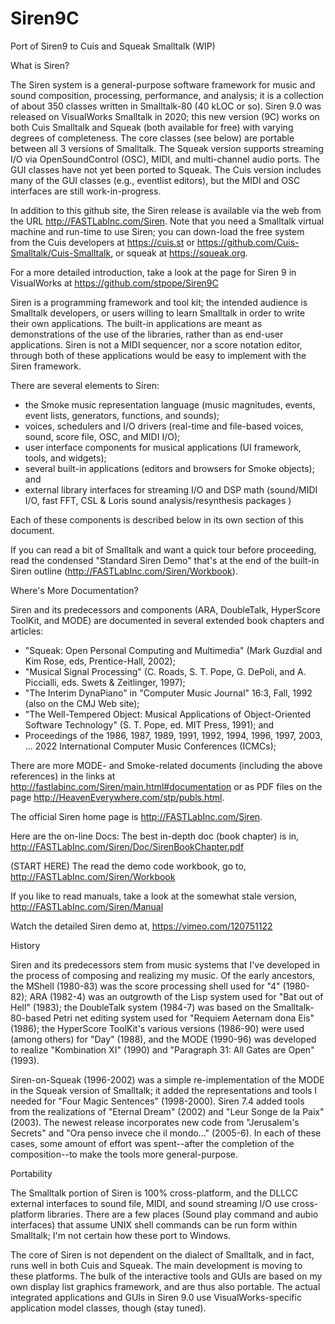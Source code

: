 # Siren9C

Port of Siren9 to Cuis and Squeak Smalltalk (WIP)

What is Siren?

The Siren system is a general-purpose software framework for music and sound composition, processing, performance, and analysis; it is a collection of about 350 classes written in Smalltalk-80 (40 kLOC or so). Siren 9.0 was released on VisualWorks Smalltalk in 2020; this new version (9C) works on both Cuis Smalltalk and Squeak (both available for free) with varying degrees of completeness. The core classes (see below) are portable between all 3 versions of Smalltalk.  The Squeak version supports streaming I/O via OpenSoundControl (OSC), MIDI, and multi-channel audio ports. The GUI classes have not yet been ported to Squeak.  The Cuis version includes many of the GUI classes (e.g., eventlist editors), but the MIDI and OSC interfaces are still work-in-progress.

In addition to this github site, the Siren release is available via the web from the URL http://FASTLabInc.com/Siren. Note that you need a Smalltalk virtual machine and run-time to use Siren; you can down-load the free system from the Cuis developers at https://cuis.st or https://github.com/Cuis-Smalltalk/Cuis-Smalltalk, or squeak at https://squeak.org.

For a more detailed introduction, take a look at the page for Siren 9 in VisualWorks at https://github.com/stpope/Siren9C

Siren is a programming framework and tool kit; the intended audience is Smalltalk developers, or users willing to learn Smalltalk in order to write their own applications. The built-in applications are meant as demonstrations of the use of the libraries, rather than as end-user applications. Siren is not a MIDI sequencer, nor a score notation editor, through both of these applications would be easy to implement with the Siren framework.

There are several elements to Siren:
- the Smoke music representation language
		(music magnitudes, events, event lists, generators, functions, and sounds);
- voices, schedulers and I/O drivers
		(real-time and file-based voices, sound, score file, OSC, and MIDI I/O);
- user interface components for musical applications
		(UI framework, tools, and widgets);
- several built-in applications 
		(editors and browsers for Smoke objects); and
- external library interfaces for streaming I/O and DSP math
		(sound/MIDI I/O, fast FFT, CSL & Loris sound analysis/resynthesis packages )

Each of these components is described below in its own section of this document.

If you can read a bit of Smalltalk and want a quick tour before proceeding, read the condensed "Standard Siren Demo" that's at the end of the built-in Siren outline (http://FASTLabInc.com/Siren/Workbook).

Where's More Documentation?

Siren and its predecessors and components (ARA, DoubleTalk, HyperScore ToolKit, and MODE) are documented in several extended book chapters and articles:
- "Squeak: Open Personal Computing and Multimedia" (Mark Guzdial and Kim 
		Rose, eds, Prentice-Hall, 2002);
-  "Musical Signal Processing" (C. Roads, S. T. Pope, G. DePoli, and A. Piccialli, 
		eds. Swets & Zeitlinger, 1997);
-  "The Interim DynaPiano" in "Computer Music Journal" 16:3, Fall, 1992 
		(also on the CMJ Web site);
- "The Well-Tempered Object: Musical Applications of Object-Oriented Software 
		Technology" (S. T. Pope, ed. MIT Press, 1991); and
- Proceedings of the 1986, 1987, 1989, 1991, 1992, 1994, 1996, 1997, 2003, ... 2022
		International Computer Music Conferences (ICMCs);

There are more MODE- and Smoke-related documents (including the above references) in the links at http://fastlabinc.com/Siren/main.html#documentation or as PDF files on the page http://HeavenEverywhere.com/stp/publs.html.

The official Siren home page is http://FASTLabInc.com/Siren.

Here are the on-line Docs: The best in-depth doc (book chapter) is in,
	http://FASTLabInc.com/Siren/Doc/SirenBookChapter.pdf

(START HERE) The read the demo code workbook, go to,
	http://FASTLabInc.com/Siren/Workbook

If you like to read manuals, take a look at the somewhat stale version,
	http://FASTLabInc.com/Siren/Manual

Watch the detailed Siren demo at,
	https://vimeo.com/120751122

History

Siren and its predecessors stem from music systems that I've developed in the process of composing and realizing my music. Of the early ancestors, the MShell (1980-83) was the score processing shell used for "4" (1980-82); ARA (1982-4) was an outgrowth of the Lisp system used for "Bat out of Hell" (1983); the DoubleTalk system (1984-7) was based on the Smalltalk-80-based Petri net editing system used for "Requiem Aeternam dona Eis" (1986); the HyperScore ToolKit's various versions (1986-90) were used (among others) for "Day" (1988), and the MODE (1990-96) was developed to realize "Kombination XI" (1990) and "Paragraph 31: All Gates are Open" (1993).

Siren-on-Squeak (1996-2002) was a simple re-implementation of the MODE in the Squeak version of Smalltalk; it added the representations and tools I needed for "Four Magic Sentences" (1998-2000). Siren 7.4 added tools from the realizations of "Eternal Dream" (2002) and "Leur Songe de la Paix" (2003). The newest release incorporates new code from "Jerusalem's Secrets" and "Ora penso invece che il mondo..." (2005-6). In each of these cases, some amount of effort was spent--after the completion of the composition--to make the tools more general-purpose. 

Portability

The Smalltalk portion of Siren is 100% cross-platform, and the DLLCC external interfaces to sound file, MIDI, and sound streaming I/O use cross-platform libraries. There are a few places (Sound play command and aubio interfaces) that assume UNIX shell commands can be run form within Smalltalk; I'm not certain how these port to Windows.

The core of Siren is not dependent on the dialect of Smalltalk, and in fact, runs well in both Cuis and Squeak. The main development is moving to these platforms.  The bulk of the interactive tools and GUIs are based on my own display list graphics framework, and are thus also portable. The actual integrated applications and GUIs in Siren 9.0 use VisualWorks-specific application model classes, though (stay tuned).
